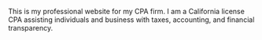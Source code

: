 This is my professional website for my CPA firm. I am a California license CPA assisting individuals and business with taxes, accounting, and financial transparency.
